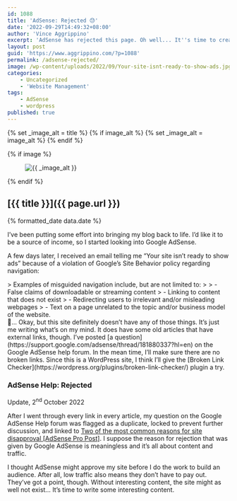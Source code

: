 ```yaml
---
id: 1088
title: 'AdSense: Rejected 😓'
date: '2022-09-29T14:49:32+08:00'
author: 'Vince Aggrippino'
excerpt: 'AdSense has rejected this page. Oh well... It''s time to create some fresh content.'
layout: post
guid: 'https://www.aggrippino.com/?p=1088'
permalink: /adsense-rejected/
image: /wp-content/uploads/2022/09/Your-site-isnt-ready-to-show-ads.jpg
categories:
    - Uncategorized
    - 'Website Management'
tags:
    - AdSense
    - wordpress
published: true
---
```


{% set _image_alt = title %}
{% if image_alt %}
    {% set _image_alt = image_alt %}
{% endif %}

{% if image %}
    <figure class="post__image">
        <img src="{{ image }}" alt="{{ _image_alt }}">
    </figure>
{% endif %}

## [{{ title }}]({{ page.url }})

<p class="post__date">{% formatted_date data.date %}</p>

I’ve been putting some effort into bringing my blog back to life. I’d like it to be a source of income, so I started looking into Google AdSense.

A few days later, I received an email telling me “Your site isn’t ready to show ads” because of a violation of Google’s Site Behavior policy regarding navigation:

<div class="wp-block-jetpack-markdown">> Examples of misguided navigation include, but are not limited to:
> 
> - False claims of downloadable or streaming content
> - Linking to content that does not exist
> - Redirecting users to irrelevant and/or misleading webpages
> - Text on a page unrelated to the topic and/or business model of the website.

</div>🤔… Okay, but this site definitely doesn’t have any of those things. It’s just me writing what’s on my mind. It does have some old articles that have external links, though. I’ve posted [a question](https://support.google.com/adsense/thread/181880337?hl=en) on the Google AdSense help forum. In the mean time, I’ll make sure there are no broken links. Since this is a WordPress site, I think I’ll give the [Broken Link Checker](https://wordpress.org/plugins/broken-link-checker/) plugin a try.

### AdSense Help: Rejected

Update, 2<sup>nd</sup> October 2022

After I went through every link in every article, my question on the Google AdSense Help forum was flagged as a duplicate, locked to prevent further discussion, and linked to [Two of the most common reasons for site disapproval \[AdSense Pro Post\]](https://support.google.com/adsense/thread/176631357). I suppose the reason for rejection that was given by Google AdSense is meaningless and it’s all about content and traffic.

I thought AdSense might approve my site before I do the work to build an audience. After all, low traffic also means they don’t have to pay out. They’ve got a point, though. Without interesting content, the site might as well not exist… It’s time to write some interesting content.